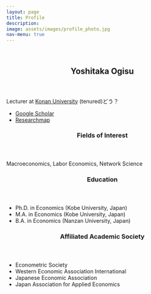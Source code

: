 ```yaml
---
layout: page
title: Profile
description: 
image: assets/images/profile_photo.jpg
nav-menu: true
---
```


<!-- Main -->
<div id="main">

<section class="wrapper">
  <section id="one" class="spotlights">
    <section >
      <br>
    </section>
    <section class="scroll-fade">
      <div class="image">
        <img src="{{ 'assets/images/profile_photo.jpg' | relative_url }}" alt="" data-position="center center" />
      </div>
      <div class="content">
        <div class="inner">
          <header class="major">
            <h2>Yoshitaka Ogisu</h2>
          </header>
          <p>Lecturer at <a href="https://www.konan-u.ac.jp/">Konan University</a> (tenured)どう？</p>
          <ul>
            <li> <a href="https://scholar.google.co.jp/citations?user=olbpst8AAAAJ">Google Scholar</a></li>
            <li> <a href="https://researchmap.jp/yoshitaka_ogisu">Researchmap</a></li>
          </ul>
          <div>
            <header>
              <h3>Fields of Interest</h3>
            </header>
            <p>Macroeconomics, Labor Economics, Network Science</p>
            <header>
              <h3>Education</h3>
            </header>
            <div>
              <ul>
                <li>Ph.D. in Economics (Kobe University, Japan)</li>
                <li>M.A. in Economics (Kobe University, Japan)</li>
                <li>B.A. in Economics (Nanzan University, Japan)</li>
              </ul>
            </div>
            <header>
              <h3>Affiliated Academic Society</h3>
            </header>
            <div>
              <ul>
                <li>Econometric Society</li>
                <li>Western Economic Association International</li>
                <li>Japanese Economic Association</li>
                <li>Japan Association for Applied Economics</li>
              </ul>
            </div>
          </div>
        </div>
      </div>
    </section>
    <section>
      <br>
    </section>
  </section>
</section>

</div>